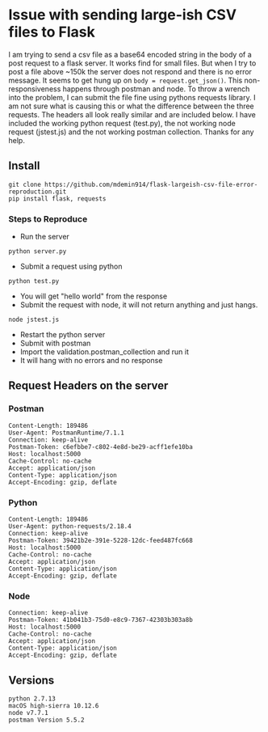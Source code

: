 # Issue with sending large-ish CSV files to Flask

I am trying to send a csv file as a base64 encoded string in the body of a post request to a flask server. It works find for small files. But when I try to post a file above ~150k the server does not respond and there is no error message. It seems to get hung up on `body = request.get_json()`. This non-responsiveness happens through postman and node. To throw a wrench into the problem, I can submit the file fine using pythons requests library. I am not sure what is causing this or what the difference between the three requests. The headers all look really similar and are included below. I have included the working python request (test.py), the not working node request (jstest.js) and the not working postman collection. Thanks for any help.

## Install
```
git clone https://github.com/mdemin914/flask-largeish-csv-file-error-reproduction.git
pip install flask, requests
```
### Steps to Reproduce
- Run the server 
```
python server.py
```
- Submit a request using python
```
python test.py
```
- You will get "hello world" from the response
- Submit the request with node, it will not return anything and just hangs.
```
node jstest.js
```
- Restart the python server
- Submit with postman
- Import the validation.postman_collection and run it
- It will hang with no errors and no response


## Request Headers on the server
### Postman
```
Content-Length: 189486
User-Agent: PostmanRuntime/7.1.1
Connection: keep-alive
Postman-Token: c6efbbe7-c802-4e8d-be29-acff1efe10ba
Host: localhost:5000
Cache-Control: no-cache
Accept: application/json
Content-Type: application/json
Accept-Encoding: gzip, deflate
```

### Python
```
Content-Length: 189486
User-Agent: python-requests/2.18.4
Connection: keep-alive
Postman-Token: 39421b2e-391e-5228-12dc-feed487fc668
Host: localhost:5000
Cache-Control: no-cache
Accept: application/json
Content-Type: application/json
Accept-Encoding: gzip, deflate
```

### Node
```
Connection: keep-alive
Postman-Token: 41b041b3-75d0-e8c9-7367-42303b303a8b
Host: localhost:5000
Cache-Control: no-cache
Accept: application/json
Content-Type: application/json
Accept-Encoding: gzip, deflate
```

## Versions
```
python 2.7.13
macOS high-sierra 10.12.6
node v7.7.1
postman Version 5.5.2
```